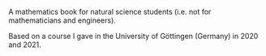 A mathematics book for natural science students (i.e. not for mathematicians and engineers).

Based on a course I gave in the University of Göttingen (Germany) in 2020 and 2021.
